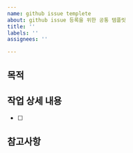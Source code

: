 ```yaml
---
name: github issue templete
about: github issue 등록을 위한 공통 템플릿
title: ''
labels: ''
assignees: ''

---
```


## 목적 
>
## 작업 상세 내용
- [ ]
## 참고사항
